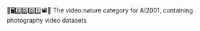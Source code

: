 🧠️🖥️2️⃣️0️⃣️0️⃣️1️⃣️📽️🌳️ The video:nature category for AI2001, containing photography video datasets 

